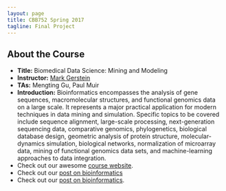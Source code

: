 ```yaml
---
layout: page
title: CBB752 Spring 2017
tagline: Final Project
---
```


About the Course
------------------
- **Title:** Biomedical Data Science: Mining and Modeling
- **Instructor:** [Mark Gerstein](<http://www.gersteinlab.org>)
- **TAs:** Mengting Gu, Paul Muir
- **Introduction:** Bioinformatics encompasses the analysis of gene sequences,
    macromolecular structures, and functional genomics data on a large scale. It
    represents a major practical application for modern techniques in data
    mining and simulation. Specific topics to be covered include sequence
    alignment, large-scale processing, next-generation sequencing data,
    comparative genomics, phylogenetics, biological database design, geometric
    analysis of protein structure, molecular-dynamics simulation, biological
    networks, normalization of microarray data, mining of functional genomics
    data sets, and machine-learning approaches to data integration.
- Check out our awesome [course website](<http://cbb752b17.gersteinlab.org>).
- Check out our [post on bioinformatics](_posts/Categories-of-knowledge-for-bioinformatics-education.md)
- Check out our [post on bioinformatics](<{% post_url Categories-of-knowledge-for-bioinformatics-education %}>).

